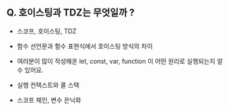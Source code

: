 ## Q. 호이스팅과 TDZ는 무엇일까 ?

* 스코프, 호이스팅, TDZ


* 함수 선언문과 함수 표현식에서 호이스팅 방식의 차이


* 여러분이 많이 작성해온 let, const, var, function 이 어떤 원리로 실행되는지 알 수 있어요.


* 실행 컨텍스트와 콜 스택


* 스코프 체인, 변수 은닉화
